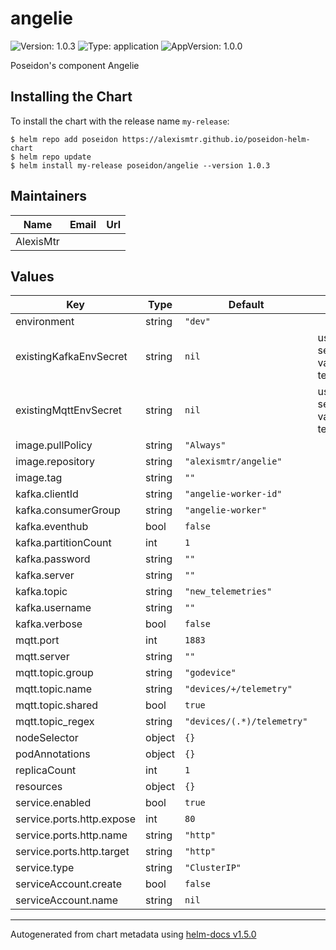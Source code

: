  
# angelie

![Version: 1.0.3](https://img.shields.io/badge/Version-1.0.3-informational?style=flat-square) ![Type: application](https://img.shields.io/badge/Type-application-informational?style=flat-square) ![AppVersion: 1.0.0](https://img.shields.io/badge/AppVersion-1.0.0-informational?style=flat-square)

Poseidon's component Angelie

## Installing the Chart

To install the chart with the release name `my-release`:

```console
$ helm repo add poseidon https://alexismtr.github.io/poseidon-helm-chart
$ helm repo update
$ helm install my-release poseidon/angelie --version 1.0.3
```

## Maintainers

| Name | Email | Url |
| ---- | ------ | --- |
| AlexisMtr |  |  |

## Values

| Key | Type | Default | Description |
|-----|------|---------|-------------|
| environment | string | `"dev"` |  |
| existingKafkaEnvSecret | string | `nil` | use existing secret to set environment variable see templates/secret.yaml |
| existingMqttEnvSecret | string | `nil` | use existing secret to set environment variable see templates/secret.yaml |
| image.pullPolicy | string | `"Always"` |  |
| image.repository | string | `"alexismtr/angelie"` |  |
| image.tag | string | `""` |  |
| kafka.clientId | string | `"angelie-worker-id"` |  |
| kafka.consumerGroup | string | `"angelie-worker"` |  |
| kafka.eventhub | bool | `false` |  |
| kafka.partitionCount | int | `1` |  |
| kafka.password | string | `""` |  |
| kafka.server | string | `""` |  |
| kafka.topic | string | `"new_telemetries"` |  |
| kafka.username | string | `""` |  |
| kafka.verbose | bool | `false` |  |
| mqtt.port | int | `1883` |  |
| mqtt.server | string | `""` |  |
| mqtt.topic.group | string | `"godevice"` |  |
| mqtt.topic.name | string | `"devices/+/telemetry"` |  |
| mqtt.topic.shared | bool | `true` |  |
| mqtt.topic_regex | string | `"devices/(.*)/telemetry"` |  |
| nodeSelector | object | `{}` |  |
| podAnnotations | object | `{}` |  |
| replicaCount | int | `1` |  |
| resources | object | `{}` |  |
| service.enabled | bool | `true` |  |
| service.ports.http.expose | int | `80` |  |
| service.ports.http.name | string | `"http"` |  |
| service.ports.http.target | string | `"http"` |  |
| service.type | string | `"ClusterIP"` |  |
| serviceAccount.create | bool | `false` |  |
| serviceAccount.name | string | `nil` |  |

----------------------------------------------
Autogenerated from chart metadata using [helm-docs v1.5.0](https://github.com/norwoodj/helm-docs/releases/v1.5.0)